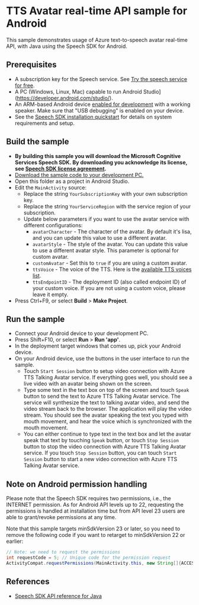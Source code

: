 # TTS Avatar real-time API sample for Android

This sample demonstrates usage of Azure text-to-speech avatar real-time API, with Java using the Speech SDK for Android.

## Prerequisites

* A subscription key for the Speech service. See [Try the speech service for free](https://docs.microsoft.com/azure/cognitive-services/speech-service/get-started).
* A PC (Windows, Linux, Mac) capable to run Android Studio](https://developer.android.com/studio/).
* An ARM-based Android device [enabled for development](https://developer.android.com/studio/debug/dev-options) with a working speaker. Make sure that "USB debugging" is enabled on your device.
* See the [Speech SDK installation quickstart](https://learn.microsoft.com/azure/ai-services/speech-service/quickstarts/setup-platform?pivots=programming-language-java) for details on system requirements and setup.

## Build the sample

* **By building this sample you will download the Microsoft Cognitive Services Speech SDK. By downloading you acknowledge its license, see [Speech SDK license agreement](https://aka.ms/csspeech/license).**
* [Download the sample code to your development PC.](/README.md#get-the-samples)
* Open this folder as a project in Android Studio.
* Edit the `MainActivity` source:
  * Replace the string `YourSubscriptionKey` with your own subscription key.
  * Replace the string `YourServiceRegion` with the service region of your subscription.
  * Update below parameters if you want to use the avatar service with different configurations:
    * `avatarCharacter` - The character of the avatar. By default it's lisa, and you can update this value to use a different avatar.
    * `avatarStyle` - The style of the avatar. You can update this value to use a different avatar style. This parameter is optional for custom avatar.
    * `customAvatar` - Set this to `true` if you are using a custom avatar.
    * `ttsVoice` - The voice of the TTS. Here is the [available TTS voices list](https://learn.microsoft.com/azure/ai-services/speech-service/language-support?tabs=tts#supported-languages).
    * `ttsEndpointID` - The deployment ID (also called endpoint ID) of your custom voice. If you are not using a custom voice, please leave it empty.
* Press Ctrl+F9, or select **Build** \> **Make Project**.

## Run the sample

* Connect your Android device to your development PC.
* Press Shift+F10, or select **Run** \> **Run 'app'**.
* In the deployment target windows that comes up, pick your Android device.
* On your Android device, use the buttons in the user interface to run the sample.
  * Touch `Start Session` button to setup video connection with Azure TTS Talking Avatar service. If everything goes well, you should see a live video with an avatar being shown on the screen.
  * Type some text in the text box on top of the screen and touch `Speak` button to send the text to Azure TTS Talking Avatar service. The service will synthesize the text to talking avatar video, and send the video stream back to the browser. The application will play the video stream. You should see the avatar speaking the text you typed with mouth movement, and hear the voice which is synchronized with the mouth movement.
  * You can either continue to type text in the text box and let the avatar speak that text by touching `Speak` button, or touch `Stop Session` button to stop the video connection with Azure TTS Talking Avatar service. If you touch `Stop Session` button, you can touch `Start Session` button to start a new video connection with Azure TTS Talking Avatar service.

## Note on Android permission handling

Please note that the Speech SDK requires two permissions, i.e., the INTERNET permission. As for Android API levels up to 22, requesting the permissions is handled at installation time but from API level 23 users are able to grant/revoke permissions at any time.

Note that this sample targets minSdkVersion 23 or later, so you need to remove the following code if you want to retarget to minSdkVersion 22 or earlier:

```java
// Note: we need to request the permissions
int requestCode = 5; // Unique code for the permission request
ActivityCompat.requestPermissions(MainActivity.this, new String[]{ACCESS_NETWORK_STATE, INTERNET}, requestCode);
```

## References

* [Speech SDK API reference for Java](https://aka.ms/csspeech/javaref)
